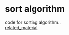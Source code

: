 # sort algorithm  
code for sorting algorithm..  
[related_material](https://zhuanlan.zhihu.com/p/437834776)
